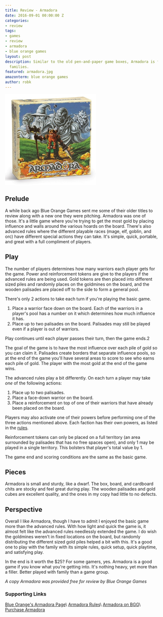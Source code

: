 ```yaml
---
title: Review - Armadora
date: 2016-09-01 00:00:00 Z
categories:
- review
tags:
- games
- review
- armadora
- blue orange games
layout: post
description: Similar to the old pen-and-paper game boxes, Armadora is fun game for
  families.
featured: armadora.jpg
amazonterm: blue orange games
author: robk
---
```


<img src="/images/armadora/armadora.jpg" alt="Armadora" width="300" class="float-right" />

<h2>Prelude</h2>

A while back ago Blue Orange Games sent me some of their older titles to review along with a new one they were pitching. Armadora was one of those. It's a little game where you're trying to get the most gold by placing influence and walls around the various hoards on the board. There's also advanced rules where the different playable races (mage, elf, goblin, and orc) have different special actions they can take. It's simple, quick, portable, and great with a full compliment of players.

<h2>Play</h2>

The number of players determines how many warriors each player gets for the game.  Power and reinforcement tokens are give to the players if the advanced rules are being used. Gold tokens are then placed into different sized piles and randomly places on the goldmines on the board, and the wooden palisades are placed off to the side to form a general pool.

There's only 2 actions to take each turn if you're playing the basic game.

1. Place a warrior face down on the board. Each of the warriors in a player's pool has a number on it which determines how much influence it has.
2. Place up to two palisades on the board. Palisades may still be played even if a player is out of warriors.

Play continues until each player passes their turn, then the game ends.2

The goal of the game is to have the most influence over each pile of gold so you can claim it. Palisades create borders that separate influence pools, so at the end of the game you'll have several areas to score to see who earns each pile of gold. The player with the most gold at the end of the game wins.

The advanced rules play a bit differently. On each turn a player may take *one* of the following actions:

1. Place up to two palisades.
2. Place a face-down warrior on the board.
3. Place a reinforcement on top of one of their warriors that have already been placed on the board.

Players may also activate one of their powers before performing one of the three actions mentioned above. Each faction has their own powers, as listed in the [rules](https://boardgamegeek.com/boardgame/8229/armador).

Reinforcement tokens can only be placed on a full territory (an area surrounded by palisades that has no free spaces open), and only 1 may be played in a single territory. This bolsters that player's total value by 1.

The game end and scoring conditions are the same as the basic game.

<h2>Pieces</h2>

Armadora is small and sturdy, like a dwarf. The box, board, and cardboard chits are stocky and feel great during play. The wooden palisades and gold cubes are excellent quality, and the ones in my copy had little to no defects.

<h2>Perspective</h2>

Overall I like Armadora, though I have to admit I enjoyed the basic game more than the advanced rules. With how light and quick the game is, it almost felt like the advanced rules needlessly extended the game. I do wish the goldmines weren't in fixed locations on the board, but randomly distributing the different sized gold piles helped a bit with this. It's a good one to play with the family with its simple rules, quick setup, quick playtime, and satisfying play.

In the end is it worth the $25? For some gamers, yes. Armadora is a good game if you know what you're getting into. It's nothing heavy, yet more than a filler. Better played with family than a game group.

*A copy Armadora was provided free for review by Blue Orange Games*

<h3>Supporting Links</h3>

[Blue Orange's Armadora Page](http://www.blueorangegames.com/index.php/games/armadora)\\
[Armadora Rules](https://boardgamegeek.com/filepage/121924/armadora-rules)\\
[Armadora on BGG](https://boardgamegeek.com/boardgame/8229/armadora)\\
[Purchase Armadora](http://store.blueorangegames.com/p/armadora)
